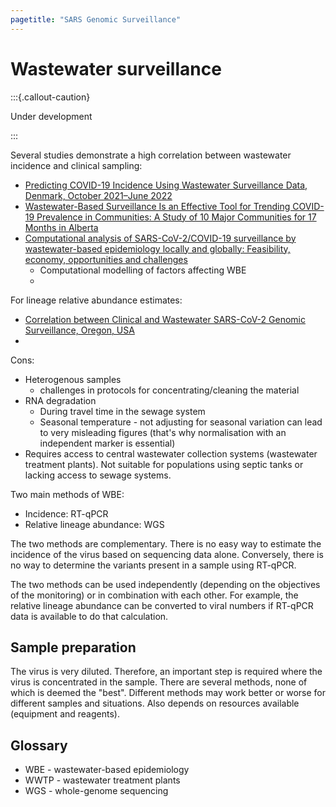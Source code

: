 ```yaml
---
pagetitle: "SARS Genomic Surveillance"
---
```


# Wastewater surveillance

:::{.callout-caution}

Under development

:::

Several studies demonstrate a high correlation between wastewater incidence and clinical sampling:

- [Predicting COVID-19 Incidence Using Wastewater Surveillance Data, Denmark, October 2021–June 2022](https://doi.org/10.3201/eid2908.221634)
- [Wastewater-Based Surveillance Is an Effective Tool for Trending COVID-19 Prevalence in Communities: A Study of 10 Major Communities for 17 Months in Alberta](https://doi.org/10.1021%2Facsestwater.2c00143)
- [Computational analysis of SARS-CoV-2/COVID-19 surveillance by wastewater-based epidemiology locally and globally: Feasibility, economy, opportunities and challenges](https://doi.org/10.1016/j.scitotenv.2020.138875)
  - Computational modelling of factors affecting WBE
  - 

For lineage relative abundance estimates: 

- [Correlation between Clinical and Wastewater SARS-CoV-2 Genomic Surveillance, Oregon, USA](https://doi.org/10.3201%2Feid2809.220938)
- 

Cons:

- Heterogenous samples 
  - challenges in protocols for concentrating/cleaning the material
- RNA degradation
  - During travel time in the sewage system
  - Seasonal temperature - not adjusting for seasonal variation can lead to very misleading figures (that's why normalisation with an independent marker is essential)
- Requires access to central wastewater collection systems (wastewater treatment plants). Not suitable for populations using septic tanks or lacking access to sewage systems.


Two main methods of WBE:

- Incidence: RT-qPCR
- Relative lineage abundance: WGS

The two methods are complementary. 
There is no easy way to estimate the incidence of the virus based on sequencing data alone. 
Conversely, there is no way to determine the variants present in a sample using RT-qPCR. 

The two methods can be used independently (depending on the objectives of the monitoring) or in combination with each other. 
For example, the relative lineage abundance can be converted to viral numbers if RT-qPCR data is available to do that calculation.


## Sample preparation

The virus is very diluted. 
Therefore, an important step is required where the virus is concentrated in the sample. 
There are several methods, none of which is deemed the "best". 
Different methods may work better or worse for different samples and situations. 
Also depends on resources available (equipment and reagents). 


## Glossary

- WBE - wastewater-based epidemiology
- WWTP - wastewater treatment plants
- WGS - whole-genome sequencing